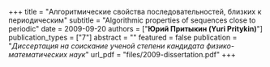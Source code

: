 +++
title = "Алгоритмические свойства последовательностей, близких к периодическим"
subtitle = "Algorithmic properties of sequences close to periodic"
date = 2009-09-20
authors = ["**Юрий Притыкин (Yuri Pritykin)**"]
publication_types = ["7"]
abstract = ""
featured = false
publication = "*Диссертация на соискание ученой степени кандидата физико-математических наук*"
url_pdf = "files/2009-dissertation.pdf"
+++

